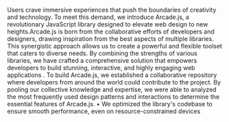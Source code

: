 Users crave immersive experiences that push the boundaries of 
creativity and technology. To meet this demand, we introduce 
Arcade.js, a revolutionary JavaScript library designed to elevate 
web design to new heights.Arcade.js is born from the 
collaborative efforts of developers and designers, drawing 
inspiration from the best aspects of multiple libraries. This 
synergistic approach allows us to create a powerful and flexible 
toolset that caters to diverse needs. By combining the strengths 
of various libraries, we have crafted a comprehensive solution 
that empowers developers to build stunning, interactive, and 
highly engaging web applications . To build Arcade.js, we established a collaborative 
repository where developers from around the world 
could contribute to the project. By pooling our collective 
knowledge and expertise, we were able to analyzed the 
most frequently used design patterns and interactions to 
determine the essential features of Arcade.js.
• We optimized the library's codebase to ensure smooth 
performance, even on resource-constrained devices
